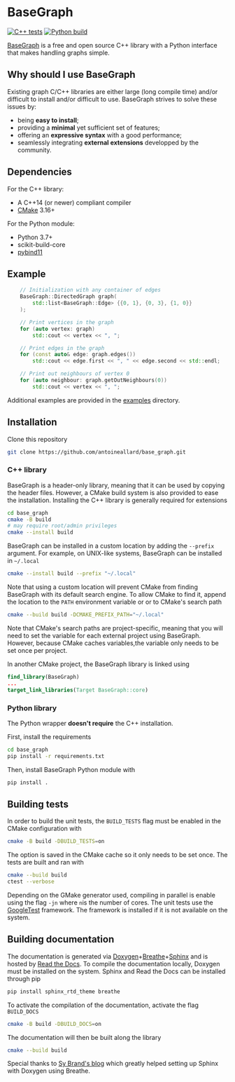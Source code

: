# BaseGraph

[![C++ tests](https://github.com/BaseGraph/BaseGraph/actions/workflows/cpp_unit_tests.yml/badge.svg)](https://github.com/BaseGraph/BaseGraph/actions/workflows/cpp_unit_tests.yml)
[![Python build](https://github.com/BaseGraph/BaseGraph/actions/workflows/python_build.yml/badge.svg)](https://github.com/BaseGraph/BaseGraph/actions/workflows/python_build.yml)

[BaseGraph] is a free and open source C++ library with a Python interface that
makes handling graphs simple.

## Why should I use BaseGraph

Existing graph C/C++ libraries are either large (long compile time) and/or
difficult to install and/or difficult to use. BaseGraph strives to solve these
issues by:

- being **easy to install**;
- providing a **minimal** yet sufficient set of features;
- offering an **expressive syntax** with a good performance;
- seamlessly integrating **external extensions** developped by the community.


## Dependencies

For the C++ library:
  * A C++14 (or newer) compliant compiler
  * [CMake] 3.16+

For the Python module:
  * Python 3.7+
  * scikit-build-core
  * [pybind11]

## Example

```C++
    // Initialization with any container of edges
    BaseGraph::DirectedGraph graph(
        std::list<BaseGraph::Edge> {{0, 1}, {0, 3}, {1, 0}}
    );

    // Print vertices in the graph
    for (auto vertex: graph)
        std::cout << vertex << ", ";

    // Print edges in the graph
    for (const auto& edge: graph.edges())
        std::cout << edge.first << ", " << edge.second << std::endl;

    // Print out neighbours of vertex 0
    for (auto neighbour: graph.getOutNeighbours(0))
        std::cout << vertex << ", ";
```
Additional examples are provided in the [examples](examples/) directory.


## Installation
Clone this repository
```sh
git clone https://github.com/antoineallard/base_graph.git
```

### C++ library
BaseGraph is a header-only library, meaning that it can be used by copying the header files. However, a CMake build system is also provided to ease the installation. Installing the C++ library is generally required for extensions
```sh
cd base_graph
cmake -B build
# may require root/admin privileges
cmake --install build
```
BaseGraph can be installed in a custom location by adding the `--prefix` argument. For example, on UNIX-like systems, BaseGraph can be installed in `~/.local`
```sh
cmake --install build --prefix "~/.local"
```
Note that using a custom location will prevent CMake from finding BaseGraph with its default search engine. To allow CMake to find it, append the location to the `PATH` environment variable or or to CMake's search path
```sh
cmake --build build -DCMAKE_PREFIX_PATH="~/.local"
```
Note that CMake's search paths are project-specific, meaning that you will need to set the variable for each external project using BaseGraph. However, because CMake caches variables,the variable only needs to be set once per project.

In another CMake project, the BaseGraph library is linked using
```cmake
find_library(BaseGraph)
...
target_link_libraries(Target BaseGraph::core)
```

### Python library

The Python wrapper __doesn't require__ the C++ installation.

First, install the requirements
```sh
cd base_graph
pip install -r requirements.txt
```
Then, install BaseGraph Python module with
```sh
pip install .
```

## Building tests
In order to build the unit tests, the `BUILD_TESTS` flag must be enabled in the CMake configuration with
```sh
cmake -B build -DBUILD_TESTS=on
```
The option is saved in the CMake cache so it only needs to be set once. The tests are built and ran with
```sh
cmake --build build
ctest --verbose
```
Depending on the GMake generator used, compiling in parallel is enable using the flag `-jn` where `n`is the number of cores.
The unit tests use the [GoogleTest] framework. The framework is installed if it is not available on the system.

## Building documentation

The documentation is generated via [Doxygen]+[Breathe]+[Sphinx] and is hosted by [Read the Docs]. To compile the documentation locally, Doxygen must be installed on the system. Sphinx and Read the Docs can be installed through pip
```sh
pip install sphinx_rtd_theme breathe
```
To activate the compilation of the documentation, activate the flag `BUILD_DOCS`
```sh
cmake -B build -DBUILD_DOCS=on
```
The documentation will then be built along the library
```sh
cmake --build build
```

Special thanks to [Sy Brand's blog] which greatly helped setting up Sphinx with Doxygen using Breathe.


[BaseGraph]:        https://base-graph.readthedocs.io/en/latest/
[pybind11]:         https://github.com/pybind/pybind11
[CMake]:            https://cmake.org
[STL]:              https://en.cppreference.com/w
[GoogleTest]:       https://github.com/google/googletest
[Doxygen]:          https://doxygen.nl/
[Sphinx]:           https://www.sphinx-doc.org/en/master/
[Breathe]:          https://breathe.readthedocs.io/en/latest/
[Read the Docs]:    https://readthedocs.org/
[Sy Brand's blog]:  https://devblogs.microsoft.com/cppblog/clear-functional-c-documentation-with-sphinx-breathe-doxygen-cmake
